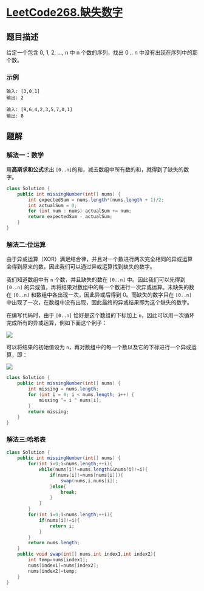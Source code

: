 # [LeetCode268.缺失数字](https://leetcode-cn.com/problems/missing-number/)
## 题目描述
给定一个包含 0, 1, 2, ..., n 中 n 个数的序列，找出 0 .. n 中没有出现在序列中的那个数。
### 示例
```
输入: [3,0,1]
输出: 2
```
```
输入: [9,6,4,2,3,5,7,0,1]
输出: 8
```
## 题解
### 解法一：数学
用**高斯求和公式**求出 `[0..n]`的和，减去数组中所有数的和，就得到了缺失的数字。
```java
class Solution {
    public int missingNumber(int[] nums) {
        int expectedSum = nums.length*(nums.length + 1)/2;
        int actualSum = 0;
        for (int num : nums) actualSum += num;
        return expectedSum - actualSum;
    }
}
```
### 解法二:位运算
由于异或运算（XOR）满足结合律，并且对一个数进行两次完全相同的异或运算会得到原来的数，因此我们可以通过异或运算找到缺失的数字。

我们知道数组中有 `n` 个数，并且缺失的数在 `[0..n]` 中。因此我们可以先得到 `[0..n]` 的异或值，再将结果对数组中的每一个数进行一次异或运算。未缺失的数在 `[0..n]` 和数组中各出现一次，因此异或后得到 0。而缺失的数字只在 `[0..n]` 中出现了一次，在数组中没有出现，因此最终的异或结果即为这个缺失的数字。

在编写代码时，由于 `[0..n]` 恰好是这个数组的下标加上 `n`，因此可以用一次循环完成所有的异或运算，例如下面这个例子：

![](https://picgp.oss-cn-beijing.aliyuncs.com/img/20200703171017.png)

可以将结果的初始值设为 `n`，再对数组中的每一个数以及它的下标进行一个异或运算，即：

![](https://picgp.oss-cn-beijing.aliyuncs.com/img/20200703171042.png)

```java
class Solution {
    public int missingNumber(int[] nums) {
        int missing = nums.length;
        for (int i = 0; i < nums.length; i++) {
            missing ^= i ^ nums[i];
        }
        return missing;
    }
}
```
### 解法三:哈希表
```java
class Solution {
    public int missingNumber(int[] nums) {
        for(int i=0;i<nums.length;++i){
            while(nums[i]!=nums.length&&nums[i]!=i){
                if(nums[i]!=nums[nums[i]]){
                    swap(nums,i,nums[i]);
                }else{
                    break;
                }
            }
        }
        for(int i=0;i<nums.length;++i){
            if(nums[i]!=i){
                return i;
            }
        }
        return nums.length;
    }
    public void swap(int[] nums,int index1,int index2){
        int temp=nums[index1];
        nums[index1]=nums[index2];
        nums[index2]=temp;
    }
}
```


